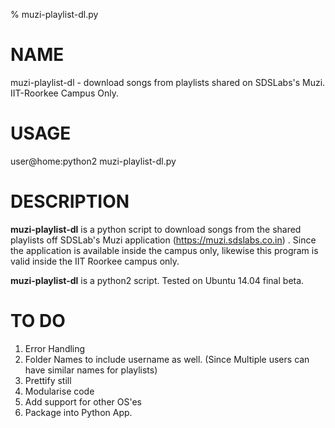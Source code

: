 % muzi-playlist-dl.py

# NAME
muzi-playlist-dl - download songs from playlists shared on SDSLabs's Muzi. IIT-Roorkee Campus Only.

# USAGE
user@home:python2 muzi-playlist-dl.py 

# DESCRIPTION
**muzi-playlist-dl** is a python script to download songs from the shared playlists off SDSLab's Muzi application (https://muzi.sdslabs.co.in) . Since the application is available inside the campus only, likewise this program is valid inside the IIT Roorkee campus only.

**muzi-playlist-dl** is a python2 script. Tested on Ubuntu 14.04 final beta. 

# TO DO
1. Error Handling
2. Folder Names to include username as well.
   (Since Multiple users can have similar names for playlists)
3. Prettify still
4. Modularise code
5. Add support for other OS'es
6. Package into Python App.
